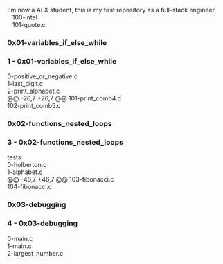 I'm now a ALX student, this is my first repository as a full-stack engineer.
&nbsp;&nbsp;&nbsp;100-intel<br>
    &nbsp;&nbsp;&nbsp;101-quote.c<br>

 <h3>0x01-variables_if_else_while</h3>
 <h3>1 - 0x01-variables_if_else_while</h3>
	0-positive_or_negative.c<br />
	1-last_digit.c<br />
	2-print_alphabet.c<br />
@@ -26,7 +26,7 @@
	101-print_comb4.c<br />
	102-print_comb5.c<br />

<h3>0x02-functions_nested_loops</h3>
<h3>3 - 0x02-functions_nested_loops</h3>
	tests<br/>
	0-holberton.c<br/>
	1-alphabet.c<br/>
@@ -46,7 +46,7 @@
	103-fibonacci.c<br/>
	104-fibonacci.c<br/>

<h3>0x03-debugging</h3>
<h3>4 - 0x03-debugging</h3>
	0-main.c<br />
	1-main.c<br />
	2-largest_number.c<br />
